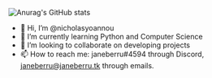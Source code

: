 ![Anurag's GitHub stats](https://github-readme-stats.vercel.app/api?username=nicholasyoannou)

- 👋 Hi, I’m @nicholasyoannou
- 🌱 I’m currently learning Python and Computer Science
- 💞️ I’m looking to collaborate on developing projects
- 📫 How to reach me: janeberru#4594 through Discord, janeberru@janeberru.tk through emails. 
